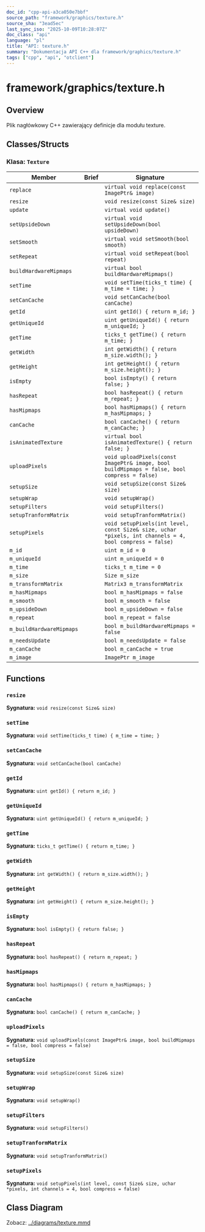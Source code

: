 ```yaml
---
doc_id: "cpp-api-a3ca050e7bbf"
source_path: "framework/graphics/texture.h"
source_sha: "3ead5ec"
last_sync_iso: "2025-10-09T10:28:07Z"
doc_class: "api"
language: "pl"
title: "API: texture.h"
summary: "Dokumentacja API C++ dla framework/graphics/texture.h"
tags: ["cpp", "api", "otclient"]
---
```


# framework/graphics/texture.h

## Overview

Plik nagłówkowy C++ zawierający definicje dla modułu texture.

## Classes/Structs

### Klasa: `Texture`

| Member | Brief | Signature |
|--------|-------|-----------|
| `replace` |  | `virtual void replace(const ImagePtr& image)` |
| `resize` |  | `void resize(const Size& size)` |
| `update` |  | `virtual void update()` |
| `setUpsideDown` |  | `virtual void setUpsideDown(bool upsideDown)` |
| `setSmooth` |  | `virtual void setSmooth(bool smooth)` |
| `setRepeat` |  | `virtual void setRepeat(bool repeat)` |
| `buildHardwareMipmaps` |  | `virtual bool buildHardwareMipmaps()` |
| `setTime` |  | `void setTime(ticks_t time) { m_time = time; }` |
| `setCanCache` |  | `void setCanCache(bool canCache)` |
| `getId` |  | `uint getId() { return m_id; }` |
| `getUniqueId` |  | `uint getUniqueId() { return m_uniqueId; }` |
| `getTime` |  | `ticks_t getTime() { return m_time; }` |
| `getWidth` |  | `int getWidth() { return m_size.width(); }` |
| `getHeight` |  | `int getHeight() { return m_size.height(); }` |
| `isEmpty` |  | `bool isEmpty() { return false; }` |
| `hasRepeat` |  | `bool hasRepeat() { return m_repeat; }` |
| `hasMipmaps` |  | `bool hasMipmaps() { return m_hasMipmaps; }` |
| `canCache` |  | `bool canCache() { return m_canCache; }` |
| `isAnimatedTexture` |  | `virtual bool isAnimatedTexture() { return false; }` |
| `uploadPixels` |  | `void uploadPixels(const ImagePtr& image, bool buildMipmaps = false, bool compress = false)` |
| `setupSize` |  | `void setupSize(const Size& size)` |
| `setupWrap` |  | `void setupWrap()` |
| `setupFilters` |  | `void setupFilters()` |
| `setupTranformMatrix` |  | `void setupTranformMatrix()` |
| `setupPixels` |  | `void setupPixels(int level, const Size& size, uchar *pixels, int channels = 4, bool compress = false)` |
| `m_id` |  | `uint m_id = 0` |
| `m_uniqueId` |  | `uint m_uniqueId = 0` |
| `m_time` |  | `ticks_t m_time = 0` |
| `m_size` |  | `Size m_size` |
| `m_transformMatrix` |  | `Matrix3 m_transformMatrix` |
| `m_hasMipmaps` |  | `bool m_hasMipmaps = false` |
| `m_smooth` |  | `bool m_smooth = false` |
| `m_upsideDown` |  | `bool m_upsideDown = false` |
| `m_repeat` |  | `bool m_repeat = false` |
| `m_buildHardwareMipmaps` |  | `bool m_buildHardwareMipmaps = false` |
| `m_needsUpdate` |  | `bool m_needsUpdate = false` |
| `m_canCache` |  | `bool m_canCache = true` |
| `m_image` |  | `ImagePtr m_image` |

## Functions

### `resize`

**Sygnatura:** `void resize(const Size& size)`

### `setTime`

**Sygnatura:** `void setTime(ticks_t time) { m_time = time; }`

### `setCanCache`

**Sygnatura:** `void setCanCache(bool canCache)`

### `getId`

**Sygnatura:** `uint getId() { return m_id; }`

### `getUniqueId`

**Sygnatura:** `uint getUniqueId() { return m_uniqueId; }`

### `getTime`

**Sygnatura:** `ticks_t getTime() { return m_time; }`

### `getWidth`

**Sygnatura:** `int getWidth() { return m_size.width(); }`

### `getHeight`

**Sygnatura:** `int getHeight() { return m_size.height(); }`

### `isEmpty`

**Sygnatura:** `bool isEmpty() { return false; }`

### `hasRepeat`

**Sygnatura:** `bool hasRepeat() { return m_repeat; }`

### `hasMipmaps`

**Sygnatura:** `bool hasMipmaps() { return m_hasMipmaps; }`

### `canCache`

**Sygnatura:** `bool canCache() { return m_canCache; }`

### `uploadPixels`

**Sygnatura:** `void uploadPixels(const ImagePtr& image, bool buildMipmaps = false, bool compress = false)`

### `setupSize`

**Sygnatura:** `void setupSize(const Size& size)`

### `setupWrap`

**Sygnatura:** `void setupWrap()`

### `setupFilters`

**Sygnatura:** `void setupFilters()`

### `setupTranformMatrix`

**Sygnatura:** `void setupTranformMatrix()`

### `setupPixels`

**Sygnatura:** `void setupPixels(int level, const Size& size, uchar *pixels, int channels = 4, bool compress = false)`

## Class Diagram

Zobacz: [../diagrams/texture.mmd](../diagrams/texture.mmd)
